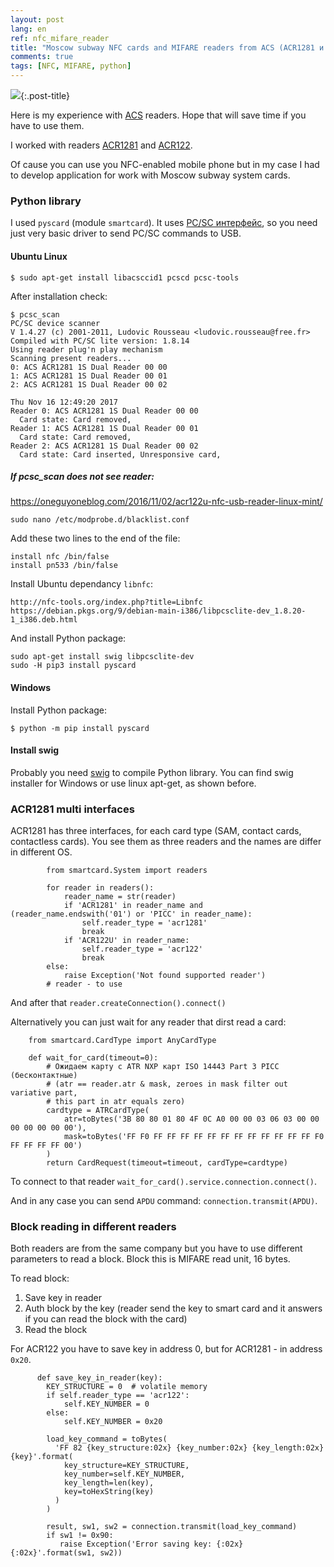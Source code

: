 ```yaml
---
layout: post
lang: en
ref: nfc_mifare_reader
title: "Moscow subway NFC cards and MIFARE readers from ACS (ACR1281 и ACR122)"
comments: true
tags: [NFC, MIFARE, python]
---
```


![](/images/acr1281.png){:.post-title}

Here is my experience with [ACS](https://www.acs.com.hk) readers.
Hope that will save time if you have to use them.

I worked with readers [ACR1281](https://www.acs.com.hk/en/products/397/acr1281u-c2-card-uid-reader/)
and [ACR122](https://www.acs.com.hk/en/products/3/acr122u-usb-nfc-reader/).

Of cause you can use you NFC-enabled mobile phone but in my case I had to develop
application for work with Moscow subway system cards.

### Python library

I used `pyscard` (module `smartcard`).
It uses [PC/SC интерфейс](https://ru.wikipedia.org/wiki/PC/SC), 
so you need just very basic driver to send PC/SC commands to USB.

#### Ubuntu Linux

    $ sudo apt-get install libacsccid1 pcscd pcsc-tools

After installation check:

    $ pcsc_scan
    PC/SC device scanner
    V 1.4.27 (c) 2001-2011, Ludovic Rousseau <ludovic.rousseau@free.fr>
    Compiled with PC/SC lite version: 1.8.14
    Using reader plug'n play mechanism
    Scanning present readers...
    0: ACS ACR1281 1S Dual Reader 00 00
    1: ACS ACR1281 1S Dual Reader 00 01
    2: ACS ACR1281 1S Dual Reader 00 02
    
    Thu Nov 16 12:49:20 2017
    Reader 0: ACS ACR1281 1S Dual Reader 00 00
      Card state: Card removed, 
    Reader 1: ACS ACR1281 1S Dual Reader 00 01
      Card state: Card removed, 
    Reader 2: ACS ACR1281 1S Dual Reader 00 02
      Card state: Card inserted, Unresponsive card, 

##### If pcsc_scan does not see reader:

https://oneguyoneblog.com/2016/11/02/acr122u-nfc-usb-reader-linux-mint/

    sudo nano /etc/modprobe.d/blacklist.conf

Add these two lines to the end of the file:

    install nfc /bin/false
    install pn533 /bin/false

Install Ubuntu dependancy `libnfc`:

    http://nfc-tools.org/index.php?title=Libnfc
    https://debian.pkgs.org/9/debian-main-i386/libpcsclite-dev_1.8.20-1_i386.deb.html
    
And install Python package:

    sudo apt-get install swig libpcsclite-dev 
    sudo -H pip3 install pyscard

#### Windows

Install Python package:

    $ python -m pip install pyscard
    
#### Install swig

Probably you need [swig](http://www.swig.org/) to compile Python library.
You can find swig installer for Windows or use linux apt-get, as shown before.

### ACR1281 multi interfaces

ACR1281 has three interfaces, for each card type
(SAM, contact cards, contactless cards). You see them as three readers and the names
are differ in different OS.

            from smartcard.System import readers
            
            for reader in readers():
                reader_name = str(reader)
                if 'ACR1281' in reader_name and (reader_name.endswith('01') or 'PICC' in reader_name):
                    self.reader_type = 'acr1281'
                    break
                if 'ACR122U' in reader_name:
                    self.reader_type = 'acr122'
                    break
            else:
                raise Exception('Not found supported reader')
            # reader - to use
            
And after that `reader.createConnection().connect()`

Alternatively you can just wait for any reader that dirst read a card:

        from smartcard.CardType import AnyCardType

        def wait_for_card(timeout=0):
            # Ожидаем карту с ATR NXP карт ISO 14443 Part 3 PICC (бесконтактные)
            # (atr == reader.atr & mask, zeroes in mask filter out variative part, 
            # this part in atr equals zero)
            cardtype = ATRCardType(
                atr=toBytes('3B 80 80 01 80 4F 0C A0 00 00 03 06 03 00 00 00 00 00 00 00'),
                mask=toBytes('FF F0 FF FF FF FF FF FF FF FF FF FF FF FF F0 FF FF FF FF 00')
            )
            return CardRequest(timeout=timeout, cardType=cardtype)
            
To connect to that reader `wait_for_card().service.connection.connect()`.

And in any case you can send `APDU` command: `connection.transmit(APDU)`.
            
### Block reading in different readers

Both readers are from the same company but you have to use different parameters to read a block.
Block this is MIFARE read unit, 16 bytes.

To read block:
1. Save key in reader
1. Auth block by the key (reader send the key to smart card and it answers if you
can read the block with the card)
1. Read the block

For ACR122 you have to save key in address 0, but for ACR1281 - in address `0x20`.

          def save_key_in_reader(key):
            KEY_STRUCTURE = 0  # volatile memory
            if self.reader_type == 'acr122':
                self.KEY_NUMBER = 0
            else:
                self.KEY_NUMBER = 0x20
                
            load_key_command = toBytes(
              'FF 82 {key_structure:02x} {key_number:02x} {key_length:02x} {key}'.format(
                key_structure=KEY_STRUCTURE,
                key_number=self.KEY_NUMBER,
                key_length=len(key),
                key=toHexString(key)
              )
            )
            
            result, sw1, sw2 = connection.transmit(load_key_command)
            if sw1 != 0x90:
               raise Exception('Error saving key: {:02x} {:02x}'.format(sw1, sw2))

